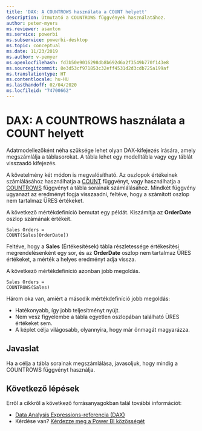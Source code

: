 ```yaml
---
title: 'DAX: A COUNTROWS használata a COUNT helyett'
description: Útmutató a COUNTROWS függvények használatához.
author: peter-myers
ms.reviewer: asaxton
ms.service: powerbi
ms.subservice: powerbi-desktop
ms.topic: conceptual
ms.date: 11/23/2019
ms.author: v-pemyer
ms.openlocfilehash: fd3b50e9016298db8b692d6a2f3549b770f143e8
ms.sourcegitcommit: 8e3d53cf971853c32eff4531d2d3cdb725a199af
ms.translationtype: HT
ms.contentlocale: hu-HU
ms.lasthandoff: 02/04/2020
ms.locfileid: "74700662"
---
```

# <a name="dax-use-countrows-instead-of-count"></a>DAX: A COUNTROWS használata a COUNT helyett

Adatmodellezőként néha szüksége lehet olyan DAX-kifejezés írására, amely megszámlálja a táblasorokat. A tábla lehet egy modelltábla vagy egy táblát visszaadó kifejezés.

A követelmény két módon is megvalósítható. Az oszlopok értékeinek számlálásához használhatja a [COUNT](/dax/count-function-dax) függvényt, vagy használhatja a [COUNTROWS](/dax/countrows-function-dax) függvényt a tábla sorainak számlálásához. Mindkét függvény ugyanazt az eredményt fogja visszaadni, feltéve, hogy a számított oszlop nem tartalmaz ÜRES értékeket.

A következő mértékdefiníció bemutat egy példát. Kiszámítja az **OrderDate** oszlop számának értékeit.

```dax
Sales Orders =
COUNT(Sales[OrderDate])
```

Feltéve, hogy a **Sales** (Értékesítések) tábla részletessége értékesítési megrendelésenként egy sor, és az **OrderDate** oszlop nem tartalmaz ÜRES értékeket, a mérték a helyes eredményt adja vissza.

A következő mértékdefiníció azonban jobb megoldás.

```dax
Sales Orders =
COUNTROWS(Sales)
```

Három oka van, amiért a második mértékdefiníció jobb megoldás:

- Hatékonyabb, így jobb teljesítményt nyújt.
- Nem vesz figyelembe a tábla egyetlen oszlopában található ÜRES értékeket sem.
- A képlet célja világosabb, olyannyira, hogy már önmagát magyarázza.

## <a name="recommendation"></a>Javaslat

Ha a célja a tábla sorainak megszámlálása, javasoljuk, hogy mindig a COUNTROWS függvényt használja.

## <a name="next-steps"></a>Következő lépések

Erről a cikkről a következő forrásanyagokban talál további információt:

- [Data Analysis Expressions-referencia (DAX)](/dax/)
- Kérdése van? [Kérdezze meg a Power BI közösségét](https://community.powerbi.com/)
